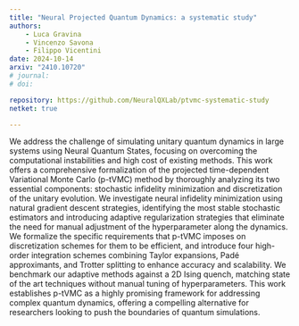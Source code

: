 ```yaml
---
title: "Neural Projected Quantum Dynamics: a systematic study"
authors:
    - Luca Gravina
    - Vincenzo Savona
    - Filippo Vicentini
date: 2024-10-14
arxiv: "2410.10720"
# journal: 
# doi: 

repository: https://github.com/NeuralQXLab/ptvmc-systematic-study
netket: true

---
```

We address the challenge of simulating unitary quantum dynamics in large systems using Neural Quantum States, focusing on overcoming the computational instabilities and high cost of existing methods.
This work offers a comprehensive formalization of the projected time-dependent Variational Monte Carlo (p-tVMC) method by thoroughly analyzing its two essential components: stochastic infidelity minimization and discretization of the unitary evolution.
We investigate neural infidelity minimization using natural gradient descent strategies, identifying the most stable stochastic estimators and introducing adaptive regularization strategies that eliminate the need for manual adjustment of the hyperparameter along the dynamics.
We formalize the specific requirements that p-tVMC imposes on discretization schemes for them to be efficient, and introduce four high-order integration schemes combining Taylor expansions, Padé approximants, and Trotter splitting to enhance accuracy and scalability.
We benchmark our adaptive methods against a 2D Ising quench, matching state of the art techniques without manual tuning of hyperparameters.
This work establishes p-tVMC as a highly promising framework for addressing complex quantum dynamics, offering a compelling alternative for researchers looking to push the boundaries of quantum simulations.
